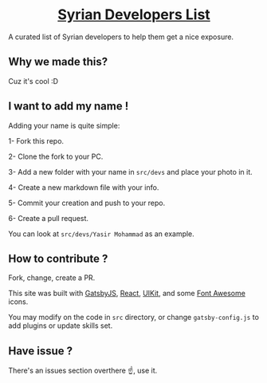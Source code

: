 <h1 align="center">
  <a href="https://syriandevs.devtech.tools">Syrian Developers List</a>
</h1>

A curated list of Syrian developers to help them get a nice exposure.


## Why we made this?

Cuz it's cool :D


## I want to add my name !

Adding your name is quite simple:

1- Fork this repo.

2- Clone the fork to your PC.

3- Add a new folder with your name in `src/devs` and place your photo in it.

4- Create a new markdown file with your info.

5- Commit your creation and push to your repo.

6- Create a pull request.

You can look at `src/devs/Yasir Mohammad` as an example.


## How to contribute ?

Fork, change, create a PR.

This site was built with [GatsbyJS](https://www.gatsbyjs.org/), [React](https://www.gatsbyjs.org/), [UIKit](https://getuikit.com/), and some [Font Awesome](https://fontawesome.com) icons.

You may modify on the code in `src` directory, or change `gatsby-config.js` to add plugins or update skills set.


## Have issue ?

There's an issues section overthere ☝, use it.
